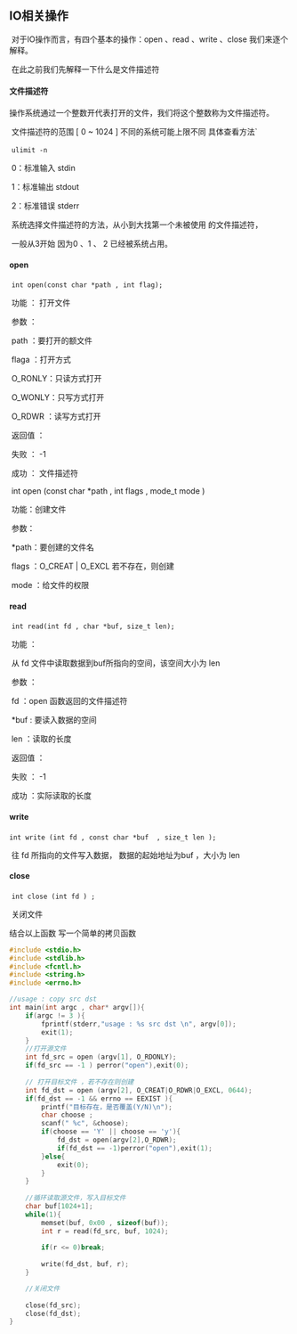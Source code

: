 ## IO相关操作

​	 对于IO操作而言，有四个基本的操作：open  、read 、write 、close  我们来逐个解释。

​	在此之前我们先解释一下什么是文件描述符

#### 文件描述符

​	操作系统通过一个整数开代表打开的文件，我们将这个整数称为文件描述符。

​	文件描述符的范围	[ 0 ~  1024 ]  不同的系统可能上限不同  具体查看方法​	`

​	``` ulimit -n ```

​	0：标准输入  stdin 

​	1：标准输出  stdout 

​	2：标准错误  stderr

​	系统选择文件描述符的方法，从小到大找第一个未被使用 的文件描述符，

​		一般从3开始  因为0 、1 、 2 已经被系统占用。

#### open

​	```int open(const char *path , int flag);```

​	功能 ： 打开文件

​	参数 ：

​		path ：要打开的额文件

​		flaga ：打开方式

​			O_RONLY：只读方式打开

​			O_WONLY：只写方式打开

​			O_RDWR ：读写方式打开

​		返回值 ： 

​			失败  ： -1

​			成功  ：  文件描述符

​	int open (const char *path  , int flags , mode_t mode )

​	功能：创建文件

​	参数：

​		*path：要创建的文件名

​		flags ：O_CREAT | O_EXCL 若不存在，则创建

​		mode ：给文件的权限 		

#### read

​	```int read(int fd , char *buf, size_t len);```	

​	功能 ： 

​		从 fd 文件中读取数据到buf所指向的空间，该空间大小为 len 

​	参数 ：

​		fd  ：open 函数返回的文件描述符

​		*buf  :  要读入数据的空间

​		len  ：读取的长度

​	返回值 ：

​		失败 ： -1

​		成功 ：实际读取的长度

#### write 

​	```int write (int fd , const char *buf  , size_t len );```

​	往 fd  所指向的文件写入数据， 数据的起始地址为buf ，大小为 len 

#### close 

​	```int close (int fd ) ; ```

​	关闭文件



结合以上函数 写一个简单的拷贝函数



```c
#include <stdio.h>
#include <stdlib.h>
#include <fcntl.h>
#include <string.h>
#include <errno.h>

//usage : copy src dst
int main(int argc , char* argv[]){
	if(argc != 3 ){
		fprintf(stderr,"usage : %s src dst \n", argv[0]);
		exit(1);
	}
	//打开源文件
	int fd_src = open (argv[1], O_RDONLY);
	if(fd_src == -1 ) perror("open"),exit(0);
	
	// 打开目标文件 ，若不存在则创建
	int fd_dst = open (argv[2], O_CREAT|O_RDWR|O_EXCL, 0644);
	if(fd_dst == -1 && errno == EEXIST ){
		printf("目标存在，是否覆盖(Y/N)\n");
		char choose ;
		scanf(" %c", &choose);
		if(choose == 'Y' || choose == 'y'){
			fd_dst = open(argv[2],O_RDWR);
			if(fd_dst == -1)perror("open"),exit(1);
		}else{
			exit(0);
		}
	}
	
	//循环读取源文件，写入目标文件
	char buf[1024+1];
	while(1){
		memset(buf, 0x00 , sizeof(buf));
		int r = read(fd_src, buf, 1024);
		
		if(r <= 0)break;
		
		write(fd_dst, buf, r);
	}

	//关闭文件
		
	close(fd_src);
	close(fd_dst);
}

```


